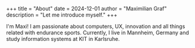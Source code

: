 +++
title = "About"
date = 2024-12-01
author = "Maximilian Graf"
description = "Let me introduce myself."
+++

I'm Maxi! I am passionate about computers, UX, innovation and all things related with endurance sports. Currently, I live in Mannheim, Germany and study information systems at KIT in Karlsruhe. 